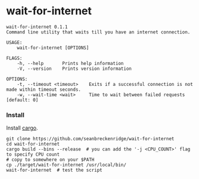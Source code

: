 # wait-for-internet

```
wait-for-internet 0.1.1
Command line utility that waits till you have an internet connection.

USAGE:
    wait-for-internet [OPTIONS]

FLAGS:
    -h, --help       Prints help information
    -V, --version    Prints version information

OPTIONS:
    -t, --timeout <timeout>    Exits if a successful connection is not made within timeout seconds.
    -w, --wait-time <wait>     Time to wait between failed requests [default: 0]
```

### Install

Install [cargo](https://doc.rust-lang.org/cargo/getting-started/installation.html).

```
git clone https://github.com/seanbreckenridge/wait-for-internet
cd wait-for-internet
cargo build --bins --release  # you can add the '-j <CPU_COUNT>' flag to specify CPU count
# copy to somewhere on your $PATH
cp ./target/wait-for-internet /usr/local/bin/
wait-for-internet  # test the script
```
